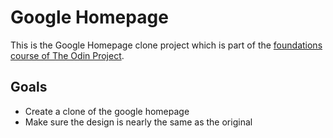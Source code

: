 # Google Homepage

This is the Google Homepage clone project which is part of the [foundations
course of The Odin Project](https://www.theodinproject.com/paths/foundations/courses/foundations).

## Goals
- Create a clone of the google homepage
- Make sure the design is nearly the same as the original
